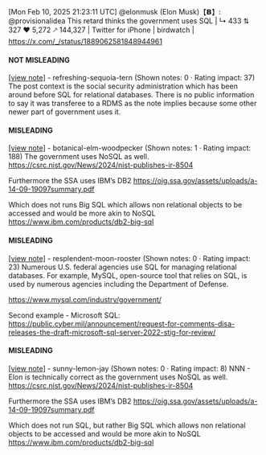 [Mon Feb 10, 2025 21:23:11 UTC] @elonmusk (Elon Musk)【𝗕】: @provisionalidea This retard thinks the government uses SQL | ↳ 433 ⇅ 327 ♥ 5,272 🡕 144,327 | Twitter for iPhone | birdwatch | https://x.com/_/status/1889062581848944961

#### NOT MISLEADING

[[view note]](https://x.com/i/birdwatch/n/1889142108906271051) - refreshing-sequoia-tern (Shown notes: 0 · Rating impact: 37)
The post context is the social security administration which has been around before SQL for relational databases. There is no public information to say it was transferee to a RDMS as the note implies because some other newer part of government uses it.

#### MISLEADING

[[view note]](https://x.com/i/birdwatch/n/1889152613410918401) - botanical-elm-woodpecker (Shown notes: 1 · Rating impact: 188)
The government uses NoSQL as well.
https://csrc.nist.gov/News/2024/nist-publishes-ir-8504

Furthermore the SSA uses IBM’s DB2
https://oig.ssa.gov/assets/uploads/a-14-09-19097summary.pdf

Which does not runs Big SQL which allows non relational objects to be accessed and would be more akin to NoSQL
https://www.ibm.com/products/db2-big-sql

#### MISLEADING

[[view note]](https://x.com/i/birdwatch/n/1889132425130779128) - resplendent-moon-rooster (Shown notes: 0 · Rating impact: 23)
Numerous U.S. federal agencies use SQL for managing relational databases. For example, MySQL, open-source tool that relies on SQL, is used by numerous agencies including the Department of Defense.

https://www.mysql.com/industry/government/

Second example - Microsoft SQL: https://public.cyber.mil/announcement/request-for-comments-disa-releases-the-draft-microsoft-sql-server-2022-stig-for-review/


#### MISLEADING

[[view note]](https://x.com/i/birdwatch/n/1889145348880294267) - sunny-lemon-jay (Shown notes: 0 · Rating impact: 8)
NNN - Elon is technically correct as the government uses NoSQL as well.
https://csrc.nist.gov/News/2024/nist-publishes-ir-8504

Furthermore the SSA uses IBM’s DB2
https://oig.ssa.gov/assets/uploads/a-14-09-19097summary.pdf

Which does not run SQL, but rather Big SQL which allows non relational objects to be accessed and would be more akin to NoSQL
https://www.ibm.com/products/db2-big-sql
